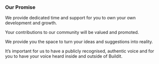 ### Our Promise

We provide dedicated time and support for you to own your own development and growth.

Your contributions to our community will be valued and promoted.

We provide you the space to turn your ideas and suggestions into reality.

It’s important for us to have a publicly recognised, authentic voice and for you to have your voice heard inside and outside of Buildit.

